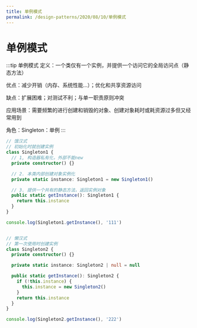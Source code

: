 ```yaml
---
title: 单例模式
permalink: /design-patterns/2020/08/10/单例模式
---
```


# 单例模式
:::tip 单例模式
定义：一个类仅有一个实例，并提供一个访问它的全局访问点（静态方法）

优点：减少开销（内存、系统性能...）；优化和共享资源访问

缺点：扩展困难；对测试不利；与单一职责原则冲突

应用场景：需要频繁的进行创建和销毁的对象、创建对象耗时或耗资源过多但又经常用到

角色：Singleton：单例
:::
```ts
// 饿汉式
// 初始化时就创建实例
class Singleton1 {
  // 1, 构造器私有化，外部不能new
  private constructor() {}

  // 2. 本类内部创建对象实例化
  private static instance: Singleton1 = new Singleton1()

  // 3. 提供一个共有的静态方法，返回实例对象
  public static getInstance(): Singleton1 {
    return this.instance
  }
}

console.log(Singleton1.getInstance(), '111')


// 懒汉式
// 第一次使用时创建实例
class Singleton2 {
  private constructor() {}

  private static instance: Singleton2 | null = null

  public static getInstance(): Singleton2 {
    if (!this.instance) {
      this.instance = new Singleton2()
    }
    return this.instance
  }
}

console.log(Singleton2.getInstance(), '222')
```
